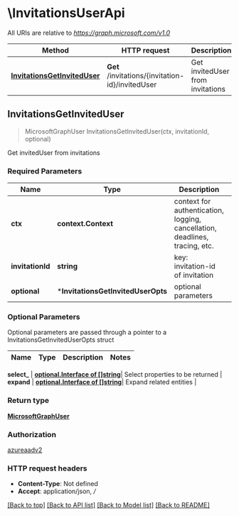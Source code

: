 # \InvitationsUserApi

All URIs are relative to *https://graph.microsoft.com/v1.0*

Method | HTTP request | Description
------------- | ------------- | -------------
[**InvitationsGetInvitedUser**](InvitationsUserApi.md#InvitationsGetInvitedUser) | **Get** /invitations/{invitation-id}/invitedUser | Get invitedUser from invitations



## InvitationsGetInvitedUser

> MicrosoftGraphUser InvitationsGetInvitedUser(ctx, invitationId, optional)

Get invitedUser from invitations

### Required Parameters


Name | Type | Description  | Notes
------------- | ------------- | ------------- | -------------
**ctx** | **context.Context** | context for authentication, logging, cancellation, deadlines, tracing, etc.
**invitationId** | **string**| key: invitation-id of invitation | 
 **optional** | ***InvitationsGetInvitedUserOpts** | optional parameters | nil if no parameters

### Optional Parameters

Optional parameters are passed through a pointer to a InvitationsGetInvitedUserOpts struct


Name | Type | Description  | Notes
------------- | ------------- | ------------- | -------------

 **select_** | [**optional.Interface of []string**](string.md)| Select properties to be returned | 
 **expand** | [**optional.Interface of []string**](string.md)| Expand related entities | 

### Return type

[**MicrosoftGraphUser**](microsoft.graph.user.md)

### Authorization

[azureaadv2](../README.md#azureaadv2)

### HTTP request headers

- **Content-Type**: Not defined
- **Accept**: application/json, */*

[[Back to top]](#) [[Back to API list]](../README.md#documentation-for-api-endpoints)
[[Back to Model list]](../README.md#documentation-for-models)
[[Back to README]](../README.md)

